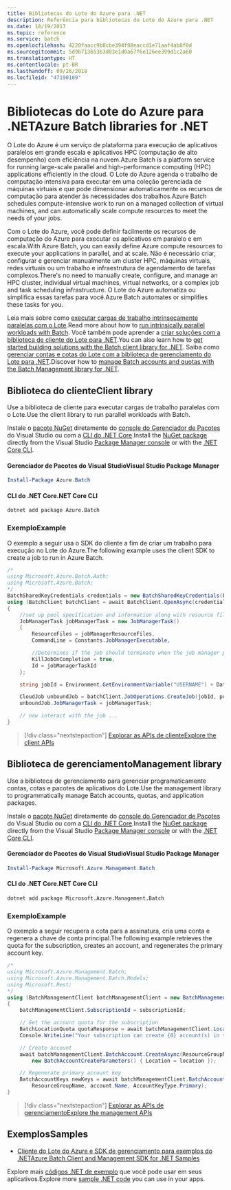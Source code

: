 ```yaml
---
title: Bibliotecas do Lote do Azure para .NET
description: Referência para bibliotecas do Lote do Azure para .NET
ms.date: 10/19/2017
ms.topic: reference
ms.service: batch
ms.openlocfilehash: 4220faacc9b8cbe394f98eaccd1e71aaf4ab8f0d
ms.sourcegitcommit: 5d9b713653b3d03e1d0a67f6e126ee399d1c2a60
ms.translationtype: HT
ms.contentlocale: pt-BR
ms.lasthandoff: 09/26/2018
ms.locfileid: "47190109"
---
```

# <a name="azure-batch-libraries-for-net"></a><span data-ttu-id="ea156-103">Bibliotecas do Lote do Azure para .NET</span><span class="sxs-lookup"><span data-stu-id="ea156-103">Azure Batch libraries for .NET</span></span>

<span data-ttu-id="ea156-104">O Lote do Azure é um serviço de plataforma para execução de aplicativos paralelos em grande escala e aplicativos HPC (computação de alto desempenho) com eficiência na nuvem.</span><span class="sxs-lookup"><span data-stu-id="ea156-104">Azure Batch is a platform service for running large-scale parallel and high-performance computing (HPC) applications efficiently in the cloud.</span></span> <span data-ttu-id="ea156-105">O Lote do Azure agenda o trabalho de computação intensiva para executar em uma coleção gerenciada de máquinas virtuais e que pode dimensionar automaticamente os recursos de computação para atender às necessidades dos trabalhos.</span><span class="sxs-lookup"><span data-stu-id="ea156-105">Azure Batch schedules compute-intensive work to run on a managed collection of virtual machines, and can automatically scale compute resources to meet the needs of your jobs.</span></span>

<span data-ttu-id="ea156-106">Com o Lote do Azure, você pode definir facilmente os recursos de computação do Azure para executar os aplicativos em paralelo e em escala.</span><span class="sxs-lookup"><span data-stu-id="ea156-106">With Azure Batch, you can easily define Azure compute resources to execute your applications in parallel, and at scale.</span></span> <span data-ttu-id="ea156-107">Não é necessário criar, configurar e gerenciar manualmente um cluster HPC, máquinas virtuais, redes virtuais ou um trabalho e infraestrutura de agendamento de tarefas complexos.</span><span class="sxs-lookup"><span data-stu-id="ea156-107">There's no need to manually create, configure, and manage an HPC cluster, individual virtual machines, virtual networks, or a complex job and task scheduling infrastructure.</span></span> <span data-ttu-id="ea156-108">O Lote do Azure automatiza ou simplifica essas tarefas para você.</span><span class="sxs-lookup"><span data-stu-id="ea156-108">Azure Batch automates or simplifies these tasks for you.</span></span>

<span data-ttu-id="ea156-109">Leia mais sobre como [executar cargas de trabalho intrinsecamente paralelas com o Lote](/azure/batch/batch-technical-overview).</span><span class="sxs-lookup"><span data-stu-id="ea156-109">Read more about how to [run intrinsically parallel workloads with Batch](/azure/batch/batch-technical-overview).</span></span> <span data-ttu-id="ea156-110">Você também pode aprender a [criar soluções com a biblioteca de cliente do Lote para .NET](/azure/batch/batch-dotnet-get-started).</span><span class="sxs-lookup"><span data-stu-id="ea156-110">You can also learn how to [get started building solutions with the Batch client library for .NET](/azure/batch/batch-dotnet-get-started).</span></span> <span data-ttu-id="ea156-111">Saiba como [gerenciar contas e cotas do Lote com a biblioteca de gerenciamento do Lote para .NET](/azure/batch/batch-management-dotnet).</span><span class="sxs-lookup"><span data-stu-id="ea156-111">Discover how to [manage Batch accounts and quotas with the Batch Management library for .NET](/azure/batch/batch-management-dotnet).</span></span>

## <a name="client-library"></a><span data-ttu-id="ea156-112">Biblioteca do cliente</span><span class="sxs-lookup"><span data-stu-id="ea156-112">Client library</span></span>

<span data-ttu-id="ea156-113">Use a biblioteca de cliente para executar cargas de trabalho paralelas com o Lote.</span><span class="sxs-lookup"><span data-stu-id="ea156-113">Use the client library to run parallel workloads with Batch.</span></span>

<span data-ttu-id="ea156-114">Instale o [pacote NuGet](https://www.nuget.org/packages/Azure.Batch) diretamente do [console do Gerenciador de Pacotes][PackageManager] do Visual Studio ou com a [CLI do .NET Core][DotNetCLI].</span><span class="sxs-lookup"><span data-stu-id="ea156-114">Install the [NuGet package](https://www.nuget.org/packages/Azure.Batch) directly from the Visual Studio [Package Manager console][PackageManager] or with the [.NET Core CLI][DotNetCLI].</span></span>

#### <a name="visual-studio-package-manager"></a><span data-ttu-id="ea156-115">Gerenciador de Pacotes do Visual Studio</span><span class="sxs-lookup"><span data-stu-id="ea156-115">Visual Studio Package Manager</span></span>

```powershell
Install-Package Azure.Batch
```

#### <a name="net-core-cli"></a><span data-ttu-id="ea156-116">CLI do .NET Core</span><span class="sxs-lookup"><span data-stu-id="ea156-116">.NET Core CLI</span></span>

```bash
dotnet add package Azure.Batch
```

### <a name="example"></a><span data-ttu-id="ea156-117">Exemplo</span><span class="sxs-lookup"><span data-stu-id="ea156-117">Example</span></span>

<span data-ttu-id="ea156-118">O exemplo a seguir usa o SDK do cliente a fim de criar um trabalho para execução no Lote do Azure.</span><span class="sxs-lookup"><span data-stu-id="ea156-118">The following example uses the client SDK to create a job to run in Azure Batch.</span></span>

```csharp
/*
using Microsoft.Azure.Batch.Auth;
using Microsoft.Azure.Batch;
*/
BatchSharedKeyCredentials credentials = new BatchSharedKeyCredentials(batchUrl, accountName, accountKey);
using (BatchClient batchClient = await BatchClient.OpenAsync(credentials))
{
    //set up pool specification and information along with resource files here
    JobManagerTask jobManagerTask = new JobManagerTask()
    {
        ResourceFiles = jobManagerResourceFiles,
        CommandLine = Constants.JobManagerExecutable,

        //Determines if the job should terminate when the job manager process exits.
        KillJobOnCompletion = true,
        Id = jobManagerTaskId
    };

    string jobId = Environment.GetEnvironmentVariable("USERNAME") + DateTime.UtcNow.ToString("yyyyMMdd-HHmmss");

    CloudJob unboundJob = batchClient.JobOperations.CreateJob(jobId, poolInformation);
    unboundJob.JobManagerTask = jobManagerTask;

    // now interact with the job ...
}
```

> [!div class="nextstepaction"]
> [<span data-ttu-id="ea156-119">Explorar as APIs de cliente</span><span class="sxs-lookup"><span data-stu-id="ea156-119">Explore the client APIs</span></span>](/dotnet/api/overview/azure/batch/client)

## <a name="management-library"></a><span data-ttu-id="ea156-120">Biblioteca de gerenciamento</span><span class="sxs-lookup"><span data-stu-id="ea156-120">Management library</span></span>

<span data-ttu-id="ea156-121">Use a biblioteca de gerenciamento para gerenciar programaticamente contas, cotas e pacotes de aplicativos do Lote.</span><span class="sxs-lookup"><span data-stu-id="ea156-121">Use the management library to programmatically manage Batch accounts, quotas, and application packages.</span></span>

<span data-ttu-id="ea156-122">Instale o [pacote NuGet](https://www.nuget.org/packages/Microsoft.Azure.Management.Batch) diretamente do [console do Gerenciador de Pacotes][PackageManager] do Visual Studio ou com a [CLI do .NET Core][DotNetCLI].</span><span class="sxs-lookup"><span data-stu-id="ea156-122">Install the [NuGet package](https://www.nuget.org/packages/Microsoft.Azure.Management.Batch) directly from the Visual Studio [Package Manager console][PackageManager] or with the [.NET Core CLI][DotNetCLI].</span></span>

#### <a name="visual-studio-package-manager"></a><span data-ttu-id="ea156-123">Gerenciador de Pacotes do Visual Studio</span><span class="sxs-lookup"><span data-stu-id="ea156-123">Visual Studio Package Manager</span></span>

```powershell
Install-Package Microsoft.Azure.Management.Batch
```

#### <a name="net-core-cli"></a><span data-ttu-id="ea156-124">CLI do .NET Core</span><span class="sxs-lookup"><span data-stu-id="ea156-124">.NET Core CLI</span></span>

```bash
dotnet add package Microsoft.Azure.Management.Batch
```

### <a name="example"></a><span data-ttu-id="ea156-125">Exemplo</span><span class="sxs-lookup"><span data-stu-id="ea156-125">Example</span></span>

<span data-ttu-id="ea156-126">O exemplo a seguir recupera a cota para a assinatura, cria uma conta e regenera a chave de conta principal.</span><span class="sxs-lookup"><span data-stu-id="ea156-126">The following example retrieves the quota for the subscription, creates an account, and regenerates the primary account key.</span></span>

```csharp
/*
using Microsoft.Azure.Management.Batch;
using Microsoft.Azure.Management.Batch.Models;
using Microsoft.Rest;
*/
using (BatchManagementClient batchManagementClient = new BatchManagementClient(new TokenCredentials(accessToken)))
{
    batchManagementClient.SubscriptionId = subscriptionId;

    // Get the account quota for the subscription
    BatchLocationQuota quotaResponse = await batchManagementClient.Location.GetQuotasAsync(location);
    Console.WriteLine("Your subscription can create {0} account(s) in the {1} region.", quotaResponse.AccountQuota, location);

    // Create account
    await batchManagementClient.BatchAccount.CreateAsync(ResourceGroupName, accountName, 
        new BatchAccountCreateParameters() { Location = location });

    // Regenerate primary account key
    BatchAccountKeys newKeys = await batchManagementClient.BatchAccount.RegenerateKeyAsync(
        ResourceGroupName, account.Name, AccountKeyType.Primary);
}
```

> [!div class="nextstepaction"]
> [<span data-ttu-id="ea156-127">Explorar as APIs de gerenciamento</span><span class="sxs-lookup"><span data-stu-id="ea156-127">Explore the management APIs</span></span>](/dotnet/api/overview/azure/batch/management)

## <a name="samples"></a><span data-ttu-id="ea156-128">Exemplos</span><span class="sxs-lookup"><span data-stu-id="ea156-128">Samples</span></span>

* [<span data-ttu-id="ea156-129">Cliente do Lote do Azure e SDK de gerenciamento para exemplos do .NET</span><span class="sxs-lookup"><span data-stu-id="ea156-129">Azure Batch Client and Management SDK for .NET Samples</span></span>](https://github.com/Azure/azure-batch-samples/tree/master/CSharp)

<span data-ttu-id="ea156-130">Explore mais [códigos .NET de exemplo](https://azure.microsoft.com/resources/samples/?platform=dotnet) que você pode usar em seus aplicativos.</span><span class="sxs-lookup"><span data-stu-id="ea156-130">Explore more [sample .NET code](https://azure.microsoft.com/resources/samples/?platform=dotnet) you can use in your apps.</span></span>

[PackageManager]: https://docs.microsoft.com/nuget/tools/package-manager-console
[DotNetCLI]: https://docs.microsoft.com/dotnet/core/tools/dotnet-add-package
